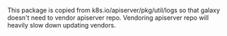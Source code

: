 This package is copied from k8s.io/apiserver/pkg/util/logs so that galaxy doesn't need to vendor apiserver repo.
Vendoring apiserver repo will heavily slow down updating vendors.